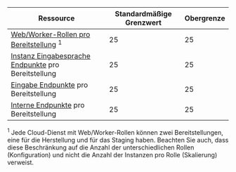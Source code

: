 Ressource|Standardmäßige Grenzwert|Obergrenze
---|---|---
[Web/Worker-Rollen pro Bereitstellung](../articles/cloud-services/cloud-services-choose-me.md) <sup>1</sup>|25|25
[Instanz Eingabesprache Endpunkte](http://msdn.microsoft.com/library/gg557552.aspx#InstanceInputEndpoint) pro Bereitstellung|25|25
[Eingabe Endpunkte](http://msdn.microsoft.com/library/gg557552.aspx#InputEndpoint) pro Bereitstellung|25|25
[Interne Endpunkte](http://msdn.microsoft.com/library/gg557552.aspx#InternalEndpoint) pro Bereitstellung|25|25

<sup>1</sup> Jede Cloud-Dienst mit Web/Worker-Rollen können zwei Bereitstellungen, eine für die Herstellung und für das Staging haben. Beachten Sie auch, dass diese Beschränkung auf die Anzahl der unterschiedlichen Rollen (Konfiguration) und nicht die Anzahl der Instanzen pro Rolle (Skalierung) verweist.
